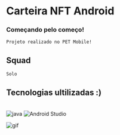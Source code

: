 # Carteira NFT Android

### Começando pelo começo!

    Projeto realizado no PET Mobile!

## Squad
    Solo

## Tecnologias ultilizadas :)
<div style="display: inline-block"></br>
  <img align="center" alt="java" src="https://img.shields.io/badge/Java-ED8B00?style=for-the-badge&logo=java&logoColor=white">
  <img align="center" alt="Android Studio" src="https://img.shields.io/badge/Android_Studio-3DDC84?style=for-the-badge&logo=android-studio&logoColor=white">
</div></br>

![gif](https://media0.giphy.com/media/Wmau3iOsVQoKdLgQcJ/giphy.gif?cid=ecf05e47vavo9ljsc1faik36snjctklcux7mz9pjkqpjzbl9&rid=giphy.gif&ct=g)
